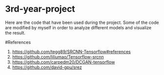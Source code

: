# 3rd-year-project
Here are the code that have been used during the project. Some of the code are modified by myself in order to analyze different models and visualize the result.

#References
1. https://github.com/tegg89/SRCNN-Tensorflow#references
2. https://github.com/liliumao/Tensorflow-srcnn
3. https://github.com/carpedm20/DCGAN-tensorflow
4. https://github.com/david-gpu/srez
